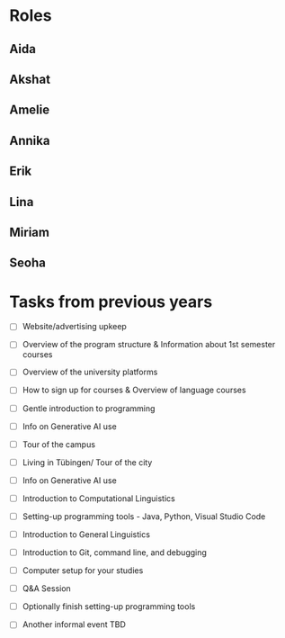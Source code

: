 # Roles

## Aida

## Akshat

## Amelie

## Annika

## Erik

## Lina

## Miriam

## Seoha

# Tasks from previous years

- [ ] Website/advertising upkeep
- [ ] Overview of the program structure & Information about 1st semester courses
- [ ] Overview of the university platforms
- [ ] How to sign up for courses & Overview of language courses
- [ ] Gentle introduction to programming
- [ ] Info on Generative AI use
- [ ] Tour of the campus
- [ ] Living in Tübingen/ Tour of the city
- [ ] Info on Generative AI use
- [ ] Introduction to Computational Linguistics
- [ ] Setting-up programming tools - Java, Python, Visual Studio Code
- [ ] Introduction to General Linguistics
- [ ] Introduction to Git, command line, and debugging
- [ ] Computer setup for your studies
- [ ] Q&A Session
- [ ] Optionally finish setting-up programming tools
- [ ] Another informal event TBD

